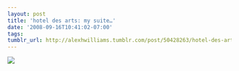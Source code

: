```yaml
---
layout: post
title: 'hotel des arts: my suite…'
date: '2008-09-16T10:41:02-07:00'
tags: 
tumblr_url: http://alexhwilliams.tumblr.com/post/50428263/hotel-des-arts-my-suite
---
```

<img src="http://24.media.tumblr.com/EXq6qISREdycvty6JpNG37Glo1_250.jpg"/>
